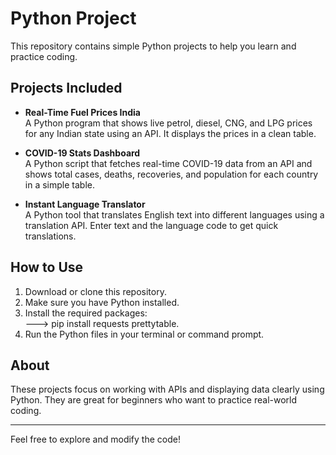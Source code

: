 # Python Project

This repository contains simple Python projects to help you learn and practice coding.

## Projects Included

- **Real-Time Fuel Prices India**  
  A Python program that shows live petrol, diesel, CNG, and LPG prices for any Indian state using an API. It displays the prices in a clean table.

- **COVID-19 Stats Dashboard**  
  A Python script that fetches real-time COVID-19 data from an API and shows total cases, deaths, recoveries, and population for each country in a simple table.

- **Instant Language Translator**  
  A Python tool that translates English text into different languages using a translation API. Enter text and the language code to get quick translations.

## How to Use

1. Download or clone this repository.  
2. Make sure you have Python installed.  
3. Install the required packages:  
---> pip install requests prettytable.
4. Run the Python files in your terminal or command prompt.

## About

These projects focus on working with APIs and displaying data clearly using Python. They are great for beginners who want to practice real-world coding.

---

Feel free to explore and modify the code!


